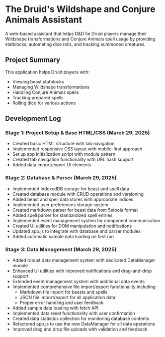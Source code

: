 # The Druid's Wildshape and Conjure Animals Assistant

A web-based assistant that helps D&D 5e Druid players manage their Wildshape transformations and Conjure Animals spell usage by providing statblocks, automating dice rolls, and tracking summoned creatures.

## Project Summary

This application helps Druid players with:
- Viewing beast statblocks
- Managing Wildshape transformations
- Handling Conjure Animals spells
- Tracking prepared spells
- Rolling dice for various actions

## Development Log

### Stage 1: Project Setup & Base HTML/CSS (March 29, 2025)
- Created basic HTML structure with tab navigation
- Implemented responsive CSS layout with mobile-first approach
- Set up app initialization script with module pattern
- Created tab navigation functionality with URL hash support
- Added data import/export UI elements

### Stage 2: Database & Parser (March 29, 2025)
- Implemented IndexedDB storage for beast and spell data
- Created database module with CRUD operations and versioning
- Added beast and spell data stores with appropriate indices
- Implemented user preferences storage system
- Created markdown parser for beast data from 5etools format
- Added spell parser for standardized spell entries
- Implemented event management system for component communication
- Created UI utilities for DOM manipulation and notifications
- Updated app.js to integrate with database and parser modules
- Added automatic sample data loading on first run

### Stage 3: Data Management (March 29, 2025)
- Added robust data management system with dedicated DataManager module
- Enhanced UI utilities with improved notifications and drag-and-drop support
- Extended event management system with additional data events
- Implemented comprehensive file import/export functionality including:
  - Markdown file import for beasts and spells
  - JSON file import/export for all application data
  - Proper error handling and user feedback
- Added sample data loading with fetch API
- Implemented data reset functionality with user confirmation
- Created data statistics collection for monitoring database contents
- Refactored app.js to use the new DataManager for all data operations
- Improved drag and drop file uploads with validation and feedback
